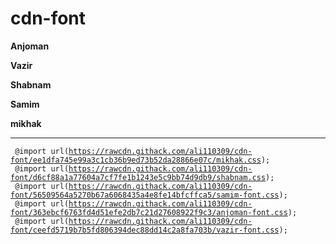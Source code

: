 # cdn-font
<b>Anjoman</b>

<b>Vazir</b>

<b>Shabnam</b>

<b>Samim</b>

<b>mikhak</b>

----------------------------------------
<code> @import url(https://rawcdn.githack.com/ali110309/cdn-font/ee1dfa745e99a3c1cb36b9ed73b52da28866e07c/mikhak.css); </code>
<code> @import url(https://rawcdn.githack.com/ali110309/cdn-font/d6cf88a1a77604a7cf7fe1b1243e5c9bb74d9db9/shabnam.css); </code>
<code> @import url(https://rawcdn.githack.com/ali110309/cdn-font/56509564a5270b67a6068435a4e8fe14bfcffca5/samim-font.css); </code>
<code> @import url(https://rawcdn.githack.com/ali110309/cdn-font/363ebcf6763fd4d51efe2db7c21d27608922f9c3/anjoman-font.css); </code>
<code> @import url(https://rawcdn.githack.com/ali110309/cdn-font/ceefd5719b7b5fd806394dec88dd14c2a8fa703b/vazir-font.css); </code>


